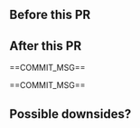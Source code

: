 ## Before this PR
<!-- What's wrong with the current state of the world and why change it now? -->

## After this PR
==COMMIT_MSG==
<!-- User-facing outcomes this PR delivers -->
==COMMIT_MSG==

## Possible downsides?
<!-- Please describe any way users could be negatively affected by this PR. -->

